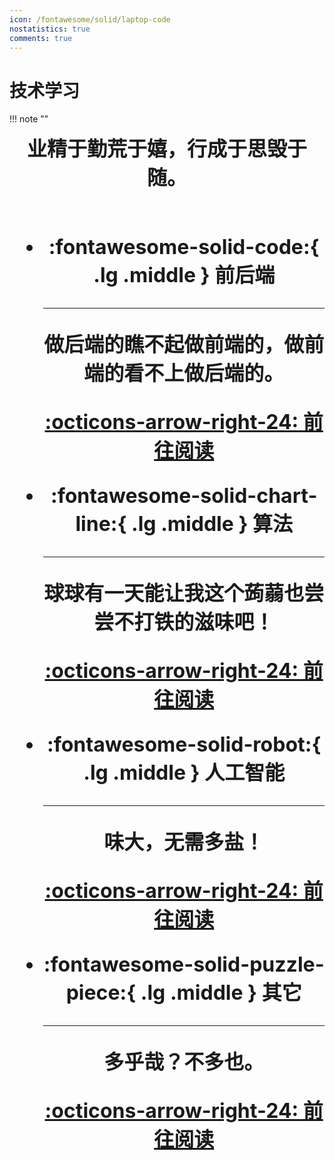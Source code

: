 ```yaml
---
icon: /fontawesome/solid/laptop-code
nostatistics: true
comments: true
---
```

# 技术学习 

!!! note ""
    <div align="center" style="font-size:32px;font-weight:bold">
        业精于勤荒于嬉，行成于思毁于随。
    <br><br>

<div class="grid cards" markdown>

-   :fontawesome-solid-code:{ .lg .middle } __前后端__

    ---

    做后端的瞧不起做前端的，做前端的看不上做后端的。

    [:octicons-arrow-right-24: 前往阅读](前后端/)

-   :fontawesome-solid-chart-line:{ .lg .middle } __算法__

    ---

    球球有一天能让我这个蒟蒻也尝尝不打铁的滋味吧！

    [:octicons-arrow-right-24: 前往阅读](算法/)

-   :fontawesome-solid-robot:{ .lg .middle } __人工智能__

    ---

    味大，无需多盐！

    [:octicons-arrow-right-24: 前往阅读](人工智能/)

-   :fontawesome-solid-puzzle-piece:{ .lg .middle } __其它__

    ---

    多乎哉？不多也。

    [:octicons-arrow-right-24: 前往阅读](其它/)

</div>
